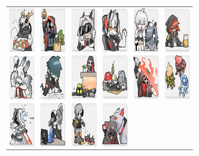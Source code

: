 <table border="0">
  <tr>
    <td align="center">
      <img src="../../image/Arknights_conformity/conformity_01.jpg" height="120" width="120" />
    </td>
    <td align="center">
      <img src="../../image/Arknights_conformity/conformity_02.jpg" height="120" width="120" />
    </td>
    <td align="center">
      <img src="../../image/Arknights_conformity/conformity_03.jpg" height="120" width="120" />
    </td>
    <td align="center">
      <img src="../../image/Arknights_conformity/conformity_04.jpg" height="120" width="120" />
    </td>
    <td align="center">
      <img src="../../image/Arknights_conformity/conformity_05.jpg" height="120" width="120" />
    </td>
    <td align="center">
      <img src="../../image/Arknights_conformity/conformity_06.jpg" height="120" width="120" />
    </td>
  </tr>
  <tr>
    <td align="center">
      <img src="../../image/Arknights_conformity/conformity_07.jpg" height="120" width="120" />
    </td>
    <td align="center">
      <img src="../../image/Arknights_conformity/conformity_08.jpg" height="120" width="120" />
    </td>
    <td align="center">
      <img src="../../image/Arknights_conformity/conformity_09.jpg" height="120" width="120" />
    </td>
    <td align="center">
      <img src="../../image/Arknights_conformity/conformity_10.jpg" height="120" width="120" />
    </td>
    <td align="center">
      <img src="../../image/Arknights_conformity/conformity_11.jpg" height="120" width="120" />
    </td>
    <td align="center">
      <img src="../../image/Arknights_conformity/conformity_12.jpg" height="120" width="120" />
    </td>
  </tr>
  <tr>
    <td align="center">
      <img src="../../image/Arknights_conformity/conformity_13.jpg" height="120" width="120" />
    </td>
    <td align="center">
      <img src="../../image/Arknights_conformity/conformity_14.jpg" height="120" width="120" />
    </td>
    <td align="center">
      <img src="../../image/Arknights_conformity/conformity_15.jpg" height="120" width="120" />
    </td>
    <td align="center">
      <img src="../../image/Arknights_conformity/conformity_16.jpg" height="120" width="120" />
    </td>
  </tr>
</table>
